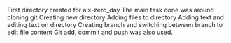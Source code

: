 First directory created for alx-zero_day
The main task done was around cloning git
Creating new directory
Adding files to directory
Adding text and editing text on directory
Creating branch and switching between branch to edit file content
Git add, commit and push was also used.
